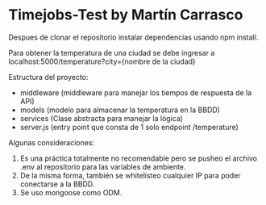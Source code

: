 # Timejobs-Test by Martín Carrasco

Despues de clonar el repositorio instalar dependencias usando npm install.

Para obtener la temperatura de una ciudad se debe ingresar a localhost:5000/temperature?city={nombre de la ciudad}

Estructura del proyecto:
* middleware (middleware para manejar los tiempos de respuesta de la API)
* models (modelo para almacenar la temperatura en la BBDD)
* services (Clase abstracta para manejar la lógica)
* server.js (entry point que consta de 1 solo endpoint /temperature)

Algunas consideraciones: 

1. Es una práctica totalmente no recomendable pero se pusheo el archivo .env al repositorio para las variables de ambiente.
2. De la misma forma, también se whitelisteo cualquier IP para poder conectarse a la BBDD.
3. Se uso mongoose como ODM.
